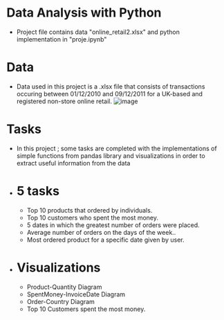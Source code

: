 # Data Analysis with Python 
- Project file contains data "online_retail2.xlsx" and python implementation in "proje.ipynb"
# Data
 - Data used in this project is a .xlsx file that consists of transactions occuring between 01/12/2010 and 09/12/2011 for a UK-based and registered non-store online retail.
 ![image](https://user-images.githubusercontent.com/80709006/219665397-e1101013-357d-4908-83ae-d93f9128bb1c.png)

# Tasks
- In this project ; some tasks are completed with the implementations of simple functions from pandas library and visualizations in order to extract useful information from the data
- # 5 tasks 
  - Top 10 products that ordered by individuals.
  - Top 10 customers who spent the most money.
  - 5 dates in which the greatest number of orders were placed.
  - Average number of orders on the days of the week..
  - Most ordered product for a specific date given by user.
- # Visualizations
  - Product-Quantity Diagram
  - SpentMoney-InvoiceDate Diagram
  - Order-Country Diagram
  - Top 10 Customers spent the most money.
